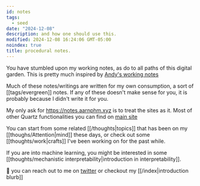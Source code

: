 ```yaml
---
id: notes
tags:
  - seed
date: "2024-12-08"
description: and how one should use this.
modified: 2024-12-08 16:24:06 GMT-05:00
noindex: true
title: procedural notes.
---
```


You have stumbled upon my working notes, as do to all paths of this digital garden. This is pretty much inspired by [Andy's working notes](https://andymatuschak.org/)

Much of these notes/writings are written for my own consumption, a sort of [[tags/evergreen]] notes.
If any of these doesn't make sense for you, it is probably because I didn't write it for you.

My only ask for https://notes.aarnphm.xyz is to treat the sites as it. Most of other Quartz functionalities you can find on [main site](https://aarnphm.xyz)

You can start from some related [[/thoughts|topics]] that has been on my [[thoughs/Attention|mind]] these days,
or check out some [[thoughts/work|crafts]] I've been working on for the past while.

If you are into machine learning, you might be interested in some [[thoughts/mechanistic interpretability|introduction in interpretability]].

:wave: you can reach out to me on [twitter](https://twitter.com/aarnphm_) or checkout my [[/index|introduction blurb]]
